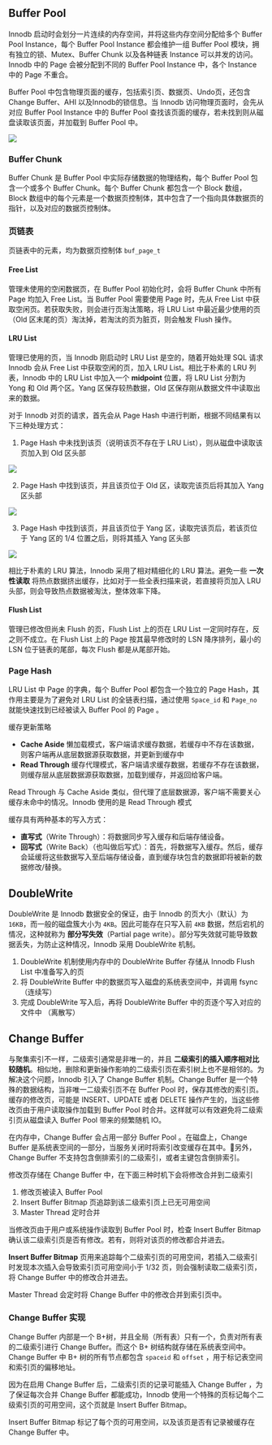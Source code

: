 

## Buffer Pool

Innodb 启动时会划分一片连续的内存空间，并将这些内存空间分配给多个 Buffer Pool Instance，每个 Buffer Pool Instance 都会维护一组 Buffer Pool 模块，拥有独立的锁、Mutex、Buffer Chunk 以及各种链表 Instance 可以并发的访问。Innodb 中的 Page 会被分配到不同的 Buffer Pool Instance 中，各个 Instance 中的 Page 不重合。

Buffer Pool 中包含物理页面的缓存，包括索引页、数据页、Undo页，还包含 Change Buffer、AHI 以及Innodb的锁信息。当 Innodb 访问物理页面时，会先从对应 Buffer Pool Instance 中的 Buffer Pool 查找该页面的缓存，若未找到则从磁盘读取该页面，并加载到 Buffer Pool 中。


![](assists/buffer_pool_instance.png)


### Buffer Chunk

Buffer Chunk 是 Buffer Pool 中实际存储数据的物理结构，每个 Buffer Pool 包含一个或多个 Buffer Chunk。每个 Buffer Chunk 都包含一个 Block 数组，Block 数组中的每个元素是一个数据页控制体，其中包含了一个指向具体数据页的指针，以及对应的数据页控制体。


### 页链表

页链表中的元素，均为数据页控制体 `buf_page_t`


#### Free List

管理未使用的空闲数据页，在 Buffer Pool 初始化时，会将 Buffer Chunk 中所有 Page 均加入 Free List。当 Buffer Pool 需要使用 Page 时，先从 Free List 中获取空闲页。若获取失败，则会进行页淘汰策略，将 LRU List 中最近最少使用的页（Old 区末尾的页）淘汰掉，若淘汰的页为脏页，则会触发 Flush 操作。


#### LRU List

管理已使用的页，当 Innodb 刚启动时 LRU List 是空的，随着开始处理 SQL 请求 Innodb 会从 Free List 中获取空闲的页，加入 LRU List。相比于朴素的 LRU 列表，Innodb 中的 LRU List 中加入一个 **midpoint** 位置，将 LRU List 分割为 Yong 和 Old 两个区。Yang 区保存较热数据，Old 区保存刚从数据文件中读取出来的数据。

对于 Innodb 对页的请求，首先会从 Page Hash 中进行判断，根据不同结果有以下三种处理方式：

1. Page Hash 中未找到该页（说明该页不存在于 LRU List），则从磁盘中读取该页加入到 Old 区头部

![](assists/free_list_not_empty_page_hash_miss.png)


2. Page Hash 中找到该页，并且该页位于 Old 区，读取完该页后将其加入 Yang 区头部

![](assists/page_hash_hint_in_old.png)


3. Page Hash 中找到该页，并且该页位于 Yang 区，读取完该页后，若该页位于 Yang 区的 1/4 位置之后，则将其插入 Yang 区头部

![](assists/page_hash_hint_in_yang.png)


相比于朴素的 LRU 算法，Innodb 采用了相对精细化的 LRU 算法。避免一些 **一次性读取** 将热点数据挤出缓存，比如对于一些全表扫描来说，若直接将页加入 LRU 头部，则会导致热点数据被淘汰，整体效率下降。


#### Flush List

管理已修改但尚未 Flush 的页，Flush List 上的页在 LRU List 一定同时存在，反之则不成立。在 Flush List 上的 Page 按其最早修改时的 LSN 降序排列，最小的 LSN 位于链表的尾部，每次 Flush 都是从尾部开始。


### Page Hash

LRU List 中 Page 的字典，每个 Buffer Pool 都包含一个独立的 Page Hash，其作用主要是为了避免对 LRU List 的全链表扫描，通过使用 `Space_id` 和 `Page_no` 就能快速找到已经被读入 Buffer Pool 的 Page 。


缓存更新策略

- **Cache Aside** 懒加载模式，客户端请求缓存数据，若缓存中不存在该数据，则客户端再从底层数据源获取数据，并更新到缓存中
- **Read Through** 缓存代理模式，客户端请求缓存数据，若缓存不存在该数据，则缓存层从底层数据源获取数据，加载到缓存，并返回给客户端。

Read Through 与 Cache Aside 类似，但代理了底层数据源，客户端不需要关心缓存未命中的情况。Innodb 使用的是 Read Through 模式


缓存具有两种基本的写入方式：

- **直写式**（Write Through）：将数据同步写入缓存和后端存储设备。
- **回写式**（Write Back）（也叫做后写式）：首先，将数据写入缓存。然后，缓存会延缓将这些数据写入至后端存储设备，直到缓存块包含的数据即将被新的数据修改/替换。


## DoubleWrite


DoubleWrite 是 Innodb 数据安全的保证，由于 Innodb 的页大小（默认）为 `16KB`，而一般的磁盘簇大小为 `4KB`。因此可能存在只写入前 `4KB` 数据，然后宕机的情况，这种就称为 **部分写失效**（Partial page write）。部分写失效就可能导致数据丢失，为防止这种情况，Innodb 采用 DoubleWrite 机制。

1. DoubleWrite 机制使用内存中的 DoubleWrite Buffer 存储从 Innodb Flush List 中准备写入的页
2. 将 DoubleWrite Buffer 中的数据页写入磁盘的系统表空间中，并调用 fsync （连续写）
3. 完成 DoubleWrite 写入后，再将 DoubleWrite Buffer 中的页逐个写入对应的文件中 （离散写）


## Change Buffer

与聚集索引不一样，二级索引通常是非唯一的，并且 **二级索引的插入顺序相对比较随机**。相似地，删除和更新操作影响的二级索引页在索引树上也不是相邻的。为解决这个问题，Innodb 引入了 Change Buffer 机制。Change Buffer 是一个特殊的数据结构，当非唯一二级索引页不在 Buffer Pool 时，保存其修改的索引页。缓存的修改页，可能是 INSERT、UPDATE 或者 DELETE 操作产生的，当这些修改页由于用户读取操作加载到 Buffer Pool 时合并。这样就可以有效避免将二级索引页从磁盘读入 Buffer Pool 带来的频繁随机 IO。

在内存中，Change Buffer 会占用一部分 Buffer Pool 。在磁盘上，Change Buffer 是系统表空间的一部分，当服务关闭时将索引改变缓存在其中。另外，Change Buffer 不支持包含倒排索引的二级索引，或者主键包含倒排索引。


修改页存储在 Change Buffer 中，在下面三种时机下会将修改合并到二级索引

1. 修改页被读入 Buffer Pool
2. Insert Buffer Bitmap 页追踪到该二级索引页上已无可用空间
3. Master Thread 定时合并


当修改页由于用户或系统操作读取到 Buffer Pool 时，检查 Insert Buffer Bitmap 确认该二级索引页是否有修改。若有，则将对该页的修改都合并进去。


**Insert Buffer Bitmap** 页用来追踪每个二级索引页的可用空间，若插入二级索引时发现本次插入会导致索引页可用空间小于 1/32 页，则会强制读取二级索引页，将 Change Buffer 中的修改合并进去。


Master Thread 会定时将 Change Buffer 中的修改合并到索引页中。



### Change Buffer 实现


Change Buffer 内部是一个 B+树，并且全局（所有表）只有一个，负责对所有表的二级索引进行 Change Buffer。而这个 B+ 树结构就存储在系统表空间中。 Change Buffer 中 B+ 树的所有节点都包含 `spaceid` 和 `offset` ，用于标记表空间和索引页的偏移地址。

因为在启用 Change Buffer 后，二级索引页的记录可能插入 Change Buffer ，为了保证每次合并 Change Buffer 都能成功，Innodb 使用一个特殊的页标记每个二级索引页的可用空间，这个页就是 Insert Buffer Bitmap。

Insert Buffer Bitmap 标记了每个页的可用空间，以及该页是否有记录被缓存在 Change Buffer 中。
